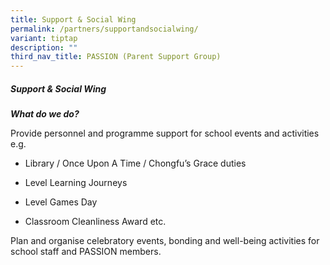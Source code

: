 ```yaml
---
title: Support & Social Wing
permalink: /partners/supportandsocialwing/
variant: tiptap
description: ""
third_nav_title: PASSION (Parent Support Group)
---
```

<h5><strong>Support &amp; Social Wing</strong></h5>
<p><strong><em>What do we do?</em></strong>
</p>
<p>Provide personnel and programme support for school events and activities
e.g.</p>
<ul data-tight="true" class="tight">
<li>
<p>Library / Once Upon A Time / Chongfu’s Grace duties</p>
</li>
<li>
<p>Level Learning Journeys</p>
</li>
<li>
<p>Level Games Day</p>
</li>
<li>
<p>Classroom Cleanliness Award etc.</p>
</li>
</ul>
<p>Plan and organise celebratory events, bonding and well-being activities
for school staff and PASSION members.</p>